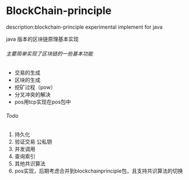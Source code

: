 # BlockChain-principle
description:blockchain-principle experimental implement for java

java 版本的区块链原理基本实现

###### 主要简单实现了区块链的一些基本功能
* 交易的生成
* 区块的生成
* 挖矿过程（pow）
* 分叉冲突的解决
* pos用tcp实现在pos包中

###### Todo
1. 持久化
2. 验证交易  公私钥
3. 并发调用
4. 查询索引
5. 其他共识算法
6. pos实现，后期考虑合并到blockchainprinciple包，且支持共识算法的切换
